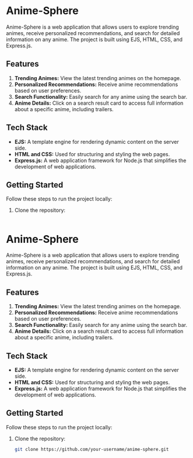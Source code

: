 # Anime-Sphere

Anime-Sphere is a web application that allows users to explore trending animes, receive personalized recommendations, and search for detailed information on any anime. The project is built using EJS, HTML, CSS, and Express.js.

## Features

1. **Trending Animes:** View the latest trending animes on the homepage.
2. **Personalized Recommendations:** Receive anime recommendations based on user preferences.
3. **Search Functionality:** Easily search for any anime using the search bar.
4. **Anime Details:** Click on a search result card to access full information about a specific anime, including trailers.

## Tech Stack

- **EJS:** A template engine for rendering dynamic content on the server side.
- **HTML and CSS:** Used for structuring and styling the web pages.
- **Express.js:** A web application framework for Node.js that simplifies the development of web applications.

## Getting Started

Follow these steps to run the project locally:

1. Clone the repository:

   ```bash
# Anime-Sphere

Anime-Sphere is a web application that allows users to explore trending animes, receive personalized recommendations, and search for detailed information on any anime. The project is built using EJS, HTML, CSS, and Express.js.

## Features

1. **Trending Animes:** View the latest trending animes on the homepage.
2. **Personalized Recommendations:** Receive anime recommendations based on user preferences.
3. **Search Functionality:** Easily search for any anime using the search bar.
4. **Anime Details:** Click on a search result card to access full information about a specific anime, including trailers.

## Tech Stack

- **EJS:** A template engine for rendering dynamic content on the server side.
- **HTML and CSS:** Used for structuring and styling the web pages.
- **Express.js:** A web application framework for Node.js that simplifies the development of web applications.

## Getting Started

Follow these steps to run the project locally:

1. Clone the repository:

   ```bash
   git clone https://github.com/your-username/anime-sphere.git

